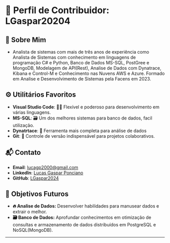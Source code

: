 # 🌟 Perfil de Contribuidor: **LGaspar20204**

## 👤 Sobre Mim
- Analista de sistemas com mais de três anos de experiência como Analista de Sistemas com conhecimento em linguagens de programação C# e Python, Banco de Dados MS-SQL, PostGree e MongoDB, Modelagem de API(Rest), Analise de Dados com Dynatrace, Kibana e Control-M e Conhecimento nas Nuvens AWS e Azure. Formado em Analise e Desenvolvimento de Sistemas pela Facens em 2023.

## ⚙️ Utilitários Favoritos
- **Visual Studio Code**:  👨‍💻  Flexível e poderoso para desenvolvimento em várias linguagens.
- **MS-SQL**: 🗃️ Um dos melhores sistemas para banco de dados, facil utilização.
- **Dynatrtace**: 🎯 Ferramenta mais completa para análise de dados 
- **Git**:  📁  Controle de versão indispensável para projetos colaborativos.

## 📬 Contato
- **Email**: [lucagp2000@gmail.com](mailto:lucagp2000@gmail.com)
- **LinkedIn**: [Lucas Gaspar Ponciano](https://www.linkedin.com/in/lucasgponciano/)
- **GitHub**: [LGaspar2024](https://github.com/LGaspar2024)

## 🎯 Objetivos Futuros
- **🔥 Analise de Dados:** Desenvolver habilidades para manusear dados e extrair o melhor.
- **🗃️ Banco de Dados:** Aprofundar conhecimentos em otimização de consultas e armazenamento de dados distribuídos em PostgreSQL e NoSQL(MongoDB).

---
##